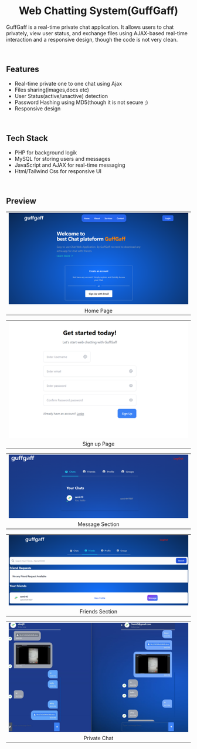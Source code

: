 <h1 align="center">Web Chatting System(GuffGaff)</h1>

  <p>GuffGaff is a real-time private chat application. It allows users to chat privately, view user status, 
    and exchange files using AJAX-based real-time interaction and a responsive design, though the code is not very clean.</p> 
<br>
<h2>Features</h2>
<ul>
    <li>Real-time private one to one chat using Ajax</li>
    <li>Files sharing(images,docs etc)</li>
    <li>User Status(active/unactive) detection</li>
    <li>Password Hashing using MD5(though it is not secure ;)</li>
     <li>Responsive design</li>
</ul>
<br>
<h2>Tech Stack</h2>
<ul>
    <li>PHP for background logik</li>
    <li>MySQL for storing users and messages</li>
    <li>JavaScript and AJAX for real-time messaging</li>
    <li>Html/Tailwind Css for responsive UI</li>
</ul>
<br>
<h2>Preview</h2>
<table align="center">
  <tr><td><img src="preview/home.png" alt="Home"></td></tr>
  <tr><td align="center">Home Page</td></tr>
</table>
<table align="center">
  <tr><td><img src="preview/sign up.png" alt="Signup"></td></tr>
  <tr><td align="center">Sign up Page</td></tr>
</table>
<table align="center">
  <tr><td><img src="preview/messagesection.png" alt="MessageSection"></td></tr>
  <tr><td align="center">Message Section</td></tr>
</table>
<table align="center">
  <tr><td><img src="preview/friends.png" alt="Friends"></td></tr>
  <tr><td align="center">Friends Section</td></tr>
</table>
<table align="center">
  <tr><td><img src="preview/chat.jpeg" alt="Chat"></td></tr>
  <tr><td align="center">Private Chat</td></tr>
</table>

